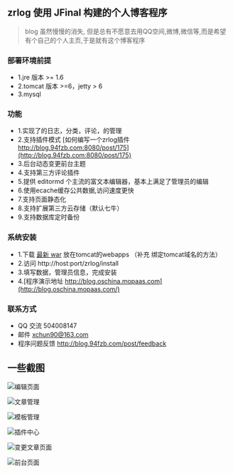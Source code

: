## zrlog 使用 JFinal 构建的个人博客程序
> blog 虽然慢慢的消失, 但是总有不愿意去用QQ空间,微博,微信等,而是希望有个自己的个人主页,于是就有这个博客程序

### 部署环境前提
* 1.jre 版本 >= 1.6
* 2.tomcat 版本 >=6，jetty > 6
* 3.mysql

### 功能
* 1.实现了的日志，分类，评论，的管理
* 2.支持插件模式 [如何编写一个zrlog插件 http://blog.94fzb.com:8080/post/175](http://blog.94fzb.com:8080/post/175) 
* 3.后台动态变更前台主题
* 4.支持第三方评论插件
* 5.提供 editormd 个主流的富文本编辑器，基本上满足了管理员的编辑
* 6.使用ecache缓存公共数据,访问速度更快
* 7.支持页面静态化
* 8.支持扩展第三方云存储（默认七牛）
* 9.支持数据库定时备份

### 系统安装
* 1.下载 [最新 war](http://dl.94fzb.com/release/zrlog.war) 放在tomcat的webapps （补充 绑定tomcat域名的方法）
* 2.访问 http://host:port/zrlog/install
* 3.填写数据，管理员信息，完成安装
* 4.[程序演示地址 http://blog.oschina.mopaas.com](http://blog.oschina.mopaas.com/)

### 联系方式
* QQ 交流 504008147
* 邮件 xchun90@163.com
* 程序问题反馈  http://blog.94fzb.com/post/feedback

## 一些截图
![编辑页面](http://fz-blog.qiniudn.com/attached/image/20150328/20150328221806_648.jpg "编辑页面")

![文章管理](http://fz-blog.qiniudn.com/attached/image/20150328/20150328222511_459.jpg)

![模板管理](http://fz-blog.qiniudn.com/attached/image/20150328/20150328222526_340.jpg)

![插件中心](http://fz-blog.qiniudn.com/attached/image/20150328/20150328222541_30.jpg)

![变更文章页面](http://fz-blog.qiniudn.com/attached/image/20150328/20150328222557_275.jpg)

![前台页面](http://fz-blog.qiniudn.com/attached/image/20150328/20150328222609_521.jpg)